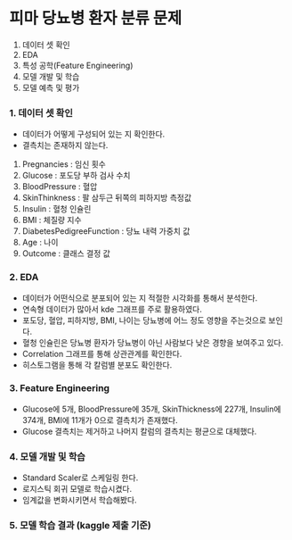 # 피마 당뇨병 환자 분류 문제
1. 데이터 셋 확인
2. EDA
3. 특성 공학(Feature Engineering)
4. 모델 개발 및 학습
5. 모델 예측 및 평가

### 1. 데이터 셋 확인
- 데이터가 어떻게 구성되어 있는 지 확인한다.
- 결측치는 존재하지 않는다.

1. Pregnancies : 임신 횟수
2. Glucose : 포도당 부하 검사 수치
3. BloodPressure : 혈압
4. SkinThinkness : 팔 삼두근 뒤쪽의 피하지방 측정값
5. Insulin : 혈청 인슐린
6. BMI : 체질량 지수
7. DiabetesPedigreeFunction : 당뇨 내력 가중치 값
8. Age : 나이
9. Outcome : 클래스 결정 값

### 2. EDA
- 데이터가 어떤식으로 분포되어 있는 지 적절한 시각화를 통해서 분석한다.
- 연속형 데이터가 많아서 kde 그래프를 주로 활용하였다.
- 포도당, 혈압, 피하지방, BMI, 나이는 당뇨병에 어느 정도 영향을 주는것으로 보인다.
- 혈청 인슐린은 당뇨병 환자가 당뇨병이 아닌 사람보다 낮은 경향을 보여주고 있다.
- Correlation 그래프를 통해 상관관계를 확인한다.
- 히스토그램을 통해 각 칼럼별 분포도 확인한다.

### 3. Feature Engineering
- Glucose에 5개, BloodPressure에 35개, SkinThickness에 227개, Insulin에 374개, BMI에 11개가 0으로 결측치가 존재했다.
- Glucose 결측치는 제거하고 나머지 칼럼의 결측치는 평균으로 대체했다.


### 4. 모델 개발 및 학습
- Standard Scaler로 스케일링 한다.
- 로지스틱 회귀 모델로 학습시켰다.
- 임계값을 변화시키면서 학습해봤다.

### 5. 모델 학습 결과 (kaggle 제출 기준)




